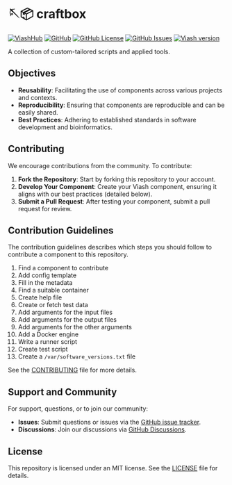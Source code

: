 

# 🪡📦 craftbox

[![ViashHub](https://img.shields.io/badge/ViashHub-craftbox-7a4baa.png)](https://web.viash-hub.com/packages/craftbox)
[![GitHub](https://img.shields.io/badge/GitHub-viash--hub%2Fcraftbox-blue.png)](https://github.com/viash-hub/craftbox)
[![GitHub
License](https://img.shields.io/github/license/viash-hub/craftbox.png)](https://github.com/viash-hub/craftbox/blob/main/LICENSE)
[![GitHub
Issues](https://img.shields.io/github/issues/viash-hub/craftbox.png)](https://github.com/viash-hub/craftbox/issues)
[![Viash
version](https://img.shields.io/badge/Viash-v0.9.0--RC7-blue)](https://viash.io)

A collection of custom-tailored scripts and applied tools.

## Objectives

- **Reusability**: Facilitating the use of components across various
  projects and contexts.
- **Reproducibility**: Ensuring that components are reproducible and can
  be easily shared.
- **Best Practices**: Adhering to established standards in software
  development and bioinformatics.

## Contributing

We encourage contributions from the community. To contribute:

1.  **Fork the Repository**: Start by forking this repository to your
    account.
2.  **Develop Your Component**: Create your Viash component, ensuring it
    aligns with our best practices (detailed below).
3.  **Submit a Pull Request**: After testing your component, submit a
    pull request for review.

## Contribution Guidelines

The contribution guidelines describes which steps you should follow to
contribute a component to this repository.

1.  Find a component to contribute
2.  Add config template
3.  Fill in the metadata
4.  Find a suitable container
5.  Create help file
6.  Create or fetch test data
7.  Add arguments for the input files
8.  Add arguments for the output files
9.  Add arguments for the other arguments
10. Add a Docker engine
11. Write a runner script
12. Create test script
13. Create a `/var/software_versions.txt` file

See the
[CONTRIBUTING](https://github.com/viash-hub/craftbox/blob/main/CONTRIBUTING.md)
file for more details.

## Support and Community

For support, questions, or to join our community:

- **Issues**: Submit questions or issues via the [GitHub issue
  tracker](https://github.com/viash-hub/craftbox/issues).
- **Discussions**: Join our discussions via [GitHub
  Discussions](https://github.com/viash-hub/craftbox/discussions).

## License

This repository is licensed under an MIT license. See the
[LICENSE](https://github.com/viash-hub/craftbox/blob/main/LICENSE) file
for details.
